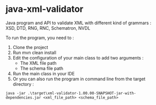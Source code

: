 # java-xml-validator
Java program and API to validate XML with different kind of grammars : XSD, DTD, RNG, RNC, Schematron, NVDL

To run the program, you need to :
1. Clone the project
2. Run mvn clean install
3. Edit the configuration of your main class to add two arguments :
    * The XML file path
    * The schema file path
4. Run the main class in your IDE 
5. Or you can also run the program in command line from the target directory :
```
java -jar .\target\xml-validator-1.00.00-SNAPSHOT-jar-with-dependencies.jar <xml_file_path> <schema_file_path>
```